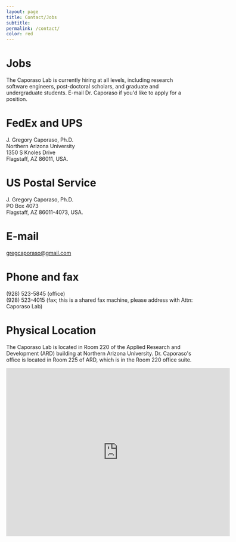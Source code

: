 ```yaml
---
layout: page
title: Contact/Jobs
subtitle:
permalink: /contact/
color: red
---
```


# Jobs
The Caporaso Lab is currently hiring at all levels, including research
software engineers, post-doctoral scholars, and graduate and undergraduate
students. E-mail Dr. Caporaso if you'd like to apply for a position.

# FedEx and UPS
J. Gregory Caporaso, Ph.D.<br>
Northern Arizona University<br>
1350 S Knoles Drive<br>
Flagstaff, AZ 86011, USA.

# US Postal Service
J. Gregory Caporaso, Ph.D.<br>
PO Box 4073<br>
Flagstaff, AZ 86011-4073, USA.

# E-mail
gregcaporaso@gmail.com

# Phone and fax
(928) 523-5845 (office)<br>
(928) 523-4015 (fax; this is a shared fax machine, please address with Attn: Caporaso Lab)

# Physical Location
The Caporaso Lab is located in Room 220 of the Applied Research and Development (ARD) building at Northern Arizona University. Dr. Caporaso's office is located in Room 225 of ARD, which is in the Room 220 office suite.

<iframe src="https://www.google.com/maps/embed?pb=!1m18!1m12!1m3!1d3260.85039677193!2d-111.6581075!3d35.18528109999999!2m3!1f0!2f0!3f0!3m2!1i1024!2i768!4f13.1!3m3!1m2!1s0x872d8f6438f20fbb%3A0xdcb3d75d6e5a8189!2sApplied+Research+and+Development%2C+Flagstaff%2C+AZ+86001!5e0!3m2!1sen!2sus!4v1443209754939" width="600" height="450" frameborder="0" style="border:0" allowfullscreen></iframe>
